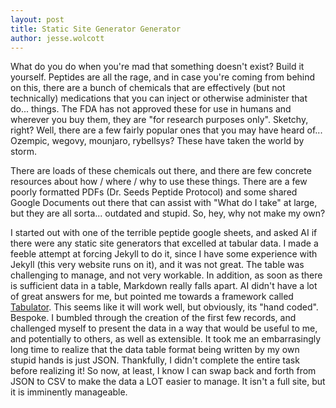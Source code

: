 ```yaml
---
layout: post
title: Static Site Generator Generator
author: jesse.wolcott
---
```


What do you do when you're mad that something doesn't exist? Build it yourself. Peptides are all the rage, and in case you're coming from behind on this, there are a bunch of chemicals that are effectively (but not technically) medications that you can inject or otherwise administer that do... things. The FDA has not approved these for use in humans and wherever you buy them, they are "for research purposes only". Sketchy, right? Well, there are a few fairly popular ones that you may have heard of... Ozempic, wegovy, mounjaro, rybellsys? These have taken the world by storm. 

There are loads of these chemicals out there, and there are few concrete resources about how / where / why to use these things. There are a few poorly formatted PDFs (Dr. Seeds Peptide Protocol) and some shared Google Documents out there that can assist with "What do I take" at large, but they are all sorta... outdated and stupid. So, hey, why not make my own? 

I started out with one of the terrible peptide google sheets, and asked AI if there were any static site generators that excelled at tabular data. I made a feeble attempt at forcing Jekyll to do it, since I have some experience with Jekyll (this very website runs on it), and it was not great. The table was challenging to manage, and not very workable. In addition, as soon as there is sufficient data in a table, Markdown really falls apart. AI didn't have a lot of great answers for me, but pointed me towards a framework called [Tabulator](https://tabulator.info). This seems like it will work well, but obviously, its "hand coded". Bespoke. I bumbled through the creation of the first few records, and challenged myself to present the data in a way that would be useful to me, and potentially to others, as well as extensible. It took me an embarrasingly long time to realize that the data table format being written by my own stupid hands is just JSON. Thankfully, I didn't complete the entire task before realizing it! So now, at least, I know I can swap back and forth from JSON to CSV to make the data a LOT easier to manage. It isn't a full site, but it is imminently manageable. 